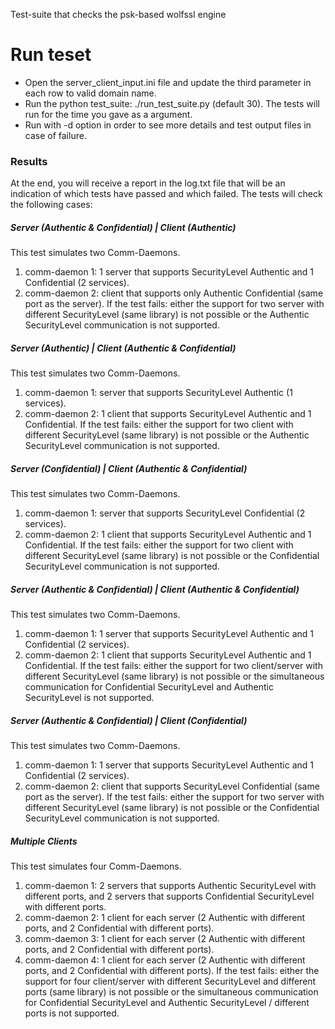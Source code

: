 Test-suite that checks the psk-based wolfssl engine

# Run teset
- Open the server_client_input.ini file and update the third parameter in each row to valid domain name.
- Run the python test_suite: ./run_test_suite.py <minutes> (default 30). The tests will run for the time you gave as a <minutes> argument.
- Run with -d option in order to see more details and test output files in case of failure.

### Results
At the end, you will receive a report in the log.txt file that will be an indication of which tests have passed and which failed.
The tests will check the following cases:

##### Server (Authentic & Confidential) | Client (Authentic)
This test simulates two Comm-Daemons.
1. comm-daemon 1: 1 server that supports SecurityLevel Authentic and 1 Confidential (2 services).
2. comm-daemon 2: client that supports only Authentic Confidential (same port as the server).
If the test fails: either the support for two server with different SecurityLevel (same library) is not possible or the Authentic SecurityLevel communication is not supported.

##### Server (Authentic) | Client (Authentic & Confidential)
This test simulates two Comm-Daemons.
1. comm-daemon 1: server that supports SecurityLevel Authentic (1 services).
2. comm-daemon 2: 1 client that supports SecurityLevel Authentic and 1 Confidential.
If the test fails: either the support for two client with different SecurityLevel (same library) is not possible or the Authentic SecurityLevel communication is not supported.

##### Server (Confidential) | Client (Authentic & Confidential)
This test simulates two Comm-Daemons.
1. comm-daemon 1: server that supports SecurityLevel Confidential (2 services).
2. comm-daemon 2: 1 client that supports SecurityLevel Authentic and 1 Confidential.
If the test fails: either the support for two client with different SecurityLevel (same library) is not possible or the Confidential SecurityLevel communication is not supported.

##### Server (Authentic & Confidential) | Client (Authentic & Confidential)
This test simulates two Comm-Daemons.
1. comm-daemon 1: 1 server that supports SecurityLevel Authentic and 1 Confidential (2 services).
2. comm-daemon 2: 1 client that supports SecurityLevel Authentic and 1 Confidential.
If the test fails: either the support for two client/server with different SecurityLevel (same library) is not possible or the simultaneous communication for Confidential SecurityLevel and Authentic SecurityLevel is not supported.

##### Server (Authentic & Confidential) | Client (Confidential)
This test simulates two Comm-Daemons.
1. comm-daemon 1: 1 server that supports SecurityLevel Authentic and 1 Confidential (2 services).
2. comm-daemon 2: client that supports SecurityLevel Confidential (same port as the server).
If the test fails: either the support for two server with different SecurityLevel (same library) is not possible or the Confidential SecurityLevel communication is not supported.

##### Multiple Clients
This test simulates four Comm-Daemons.
1. comm-daemon 1: 2 servers that supports Authentic SecurityLevel with different ports, and 2 servers that supports Confidential SecurityLevel with different ports.
2. comm-daemon 2: 1 client for each server (2 Authentic with different ports, and 2 Confidential with different ports).
3. comm-daemon 3: 1 client for each server (2 Authentic with different ports, and 2 Confidential with different ports).
4. comm-daemon 4: 1 client for each server (2 Authentic with different ports, and 2 Confidential with different ports).
If the test fails: either the support for four client/server with different SecurityLevel and different ports (same library) is not possible or the simultaneous communication for Confidential SecurityLevel and Authentic SecurityLevel / different ports is not supported.
